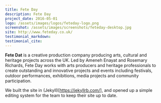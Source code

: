 ```yaml
---
title: Fete Day
description: Fete Day
project_date: 2016-05-01
logo: /assets/images/logos/feteday-logo.png
screenshot: /assets/images/screenshots/feteday-desktop.jpg
site: http://www.feteday.co.uk/
testimonial_markdown: 
testimonial_cite: 
---
```


**Fete Dat** is a creative production company producing arts, cultural and heritage projects across the UK. Led by Ameneh Enayat and Rosemary Richards, Fete Day works with arts producers and heritage professionals to create outstanding and innovative projects and events including festivals, outdoor performances, exhibitions, media projects and community participation.   

We built the site in (Jekyll)[https://jekyllrb.com/], and opened up a simple editing system for the team to keep their site up to date.
